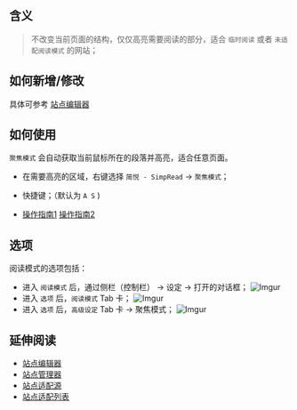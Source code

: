 含义
---
> 不改变当前页面的结构，仅仅高亮需要阅读的部分，适合 `临时阅读` 或者 `未适配阅读模式` 的网站；

如何新增/修改
---
具体可参考 [站点编辑器](https://github.com/Kenshin/simpread/wiki/%E7%AB%99%E7%82%B9%E7%BC%96%E8%BE%91%E5%99%A8)

如何使用
---

`聚焦模式` 会自动获取当前鼠标所在的段落并高亮，适合任意页面。

- 在需要高亮的区域，右键选择 `简悦 - SimpRead` → `聚焦模式`；

- 快捷键；（默认为 `A S` )

- [操作指南1](https://i.imgur.com/FBNvOAD.gif) [操作指南2](https://i.imgur.com/9uxwiNm.gif)

选项
---
阅读模式的选项包括：

- 进入 `阅读模式` 后，通过侧栏（控制栏） → 设定 → 打开的对话框；
  ![Imgur](https://i.imgur.com/JNhGhAn.png)
- 进入 `选项` 后，`阅读模式` Tab 卡；
  ![Imgur](https://i.imgur.com/2b3t5JX.png)
- 进入 `选项` 后，`高级设定` Tab 卡 → 聚焦模式；
  ![Imgur](https://i.imgur.com/T38xlMd.png)

延伸阅读
---
- [站点编辑器](https://github.com/Kenshin/simpread/wiki/%E7%AB%99%E7%82%B9%E7%BC%96%E8%BE%91%E5%99%A8)
- [站点管理器](https://github.com/Kenshin/simpread/wiki/%E7%AB%99%E7%82%B9%E7%AE%A1%E7%90%86%E5%99%A8)
- [站点适配源](https://github.com/Kenshin/simpread/wiki/%E7%AB%99%E7%82%B9%E9%80%82%E9%85%8D%E6%BA%90)
- [站点适配列表](https://github.com/Kenshin/simpread/wiki/%E9%80%82%E9%85%8D%E7%AB%99%E7%82%B9%E5%88%97%E8%A1%A8)